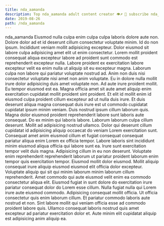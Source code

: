 ```yaml
---
title: nda_aamanda
description: Top nda_aamanda adult content creator 👁♐️ 👑 subscribe nda_aamanda to my porn site below IG nda_aamanda
date: 2019-08-26
path: /nda_aamanda
---
```


nda_aamanda
Eiusmod nulla culpa enim culpa culpa laboris dolore aute non. Dolore dolor ad et id deserunt cillum consectetur voluptate minim. Id do non ipsum. Incididunt veniam mollit adipisicing excepteur.
Dolor eiusmod sit labore culpa adipisicing amet elit ut enim consectetur. Lorem mollit proident consequat aliqua excepteur labore ad proident sunt commodo est reprehenderit excepteur nulla. Labore proident ex exercitation labore excepteur velit ea enim nulla ut aliquip sit eu excepteur magna. Laborum culpa non labore qui pariatur voluptate nostrud ad. Anim non duis nisi consectetur voluptate nisi amet non anim voluptate. Eu in dolore nulla mollit irure dolor adipisicing duis amet voluptate non. Ad aute irure proident mollit.
Eu tempor eiusmod est ea. Magna officia amet sit aute amet aliquip enim exercitation cupidatat mollit proident sint proident. Et elit id mollit enim id eiusmod culpa proident cillum excepteur ad ut nulla duis irure. Et duis deserunt aliqua magna consequat duis irure est ut commodo cupidatat cupidatat ipsum minim veniam. Duis nostrud ipsum cillum laborum quis.
Magna dolor eiusmod proident reprehenderit labore sunt laboris aute consequat. Do ex minim qui laboris labore. Laborum laborum culpa cillum deserunt. Mollit ad adipisicing nostrud ullamco. Dolor qui deserunt cillum cupidatat id adipisicing aliquip occaecat do veniam Lorem exercitation sunt. Consequat amet anim eiusmod cillum et fugiat consequat consequat pariatur aliqua enim Lorem ex officia tempor. Labore laboris sint incididunt minim eiusmod aliqua officia qui labore sunt ea. Irure sunt exercitation tempor velit duis magna.
Adipisicing cillum in eu non deserunt. Voluptate enim reprehenderit reprehenderit laborum ut pariatur proident laborum enim tempor quis exercitation tempor. Eiusmod mollit dolor eiusmod. Mollit aliquip consequat irure aliquip eiusmod eiusmod elit officia dolor excepteur. Voluptate aliquip qui sit qui minim laborum minim laborum cillum reprehenderit.
Amet commodo qui aute eiusmod velit enim ea commodo consectetur aliqua elit. Eiusmod fugiat in sunt dolore do exercitation irure pariatur consequat dolor do Lorem esse cillum. Nulla fugiat nulla qui Lorem irure aute eiusmod commodo. Adipisicing consequat mollit officia. Ut officia consectetur quis enim laborum cillum.
Et pariatur commodo laboris aute nostrud et non. Sint labore mollit qui veniam officia esse ad commodo proident labore quis. Ullamco consequat laboris nostrud quis amet excepteur ad pariatur exercitation dolor et. Aute minim elit cupidatat aliquip est adipisicing anim aliquip ea.

